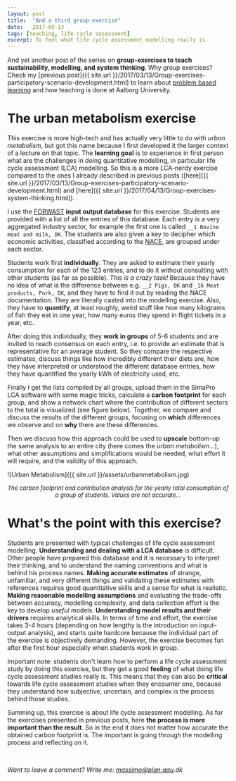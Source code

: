 ```yaml
---
layout: post
title:  "And a third group-exercise"
date:   2017-05-13
tags: [teaching, life cycle assessment]
excerpt: To feel what life cycle assessment modelling really is
---
```


And yet another post of the series on **group-exercises to teach sustainability, modelling, and system thinking**. Why group exercises? Check my [previous post]({{ site.url }}/2017/03/13/Group-exercises-participatory-scenario-development.html) to learn about [problem based learning](http://www.en.aau.dk/about-aau/aalborg-model-problem-based-learning) and how teaching is done at Aalborg University.


# The urban metabolism exercise

This exercise is more high-tech and has actually very little to do with _urban metabolism_, but got this name because I first developed it the larger context of a lecture on that topic. The **learning goal** is to experience in first person what are the challenges in doing quantitative modelling, in particular life cycle assessment (LCA) modelling. So this is a more LCA-nerdy exercise compared to the ones I already described in previous posts ([here]({{ site.url }}/2017/03/13/Group-exercises-participatory-scenario-development.html) and [here]({{ site.url }}/2017/04/13/Group-exercises-system-thinking.html)).

I use the [FORWAST](http://forwast.brgm.fr/) **input output database** for this exercise. Students are provided with a list of all the entries of this database. Each entry is a very aggregated industry sector, for example the first one is called `__1 Bovine meat and milk, DK`. The students are also given a key to decipher which economic activities, classified according to the [NACE](http://ec.europa.eu/eurostat/statistics-explained/index.php/Glossary:Statistical_classification_of_economic_activities_in_the_European_Community_(NACE)), are grouped under each sector.

Students work first **individually**. They are asked to estimate their yearly consumption for each of the 123 entries, and to do it without consulting with other students (as far as possible). _This is a crazy task!_ Because they have no idea of what is the difference between e.g. `__2 Pigs, DK` and `_16 Meat products, Pork, DK`, and they have to find it out by reading the NACE documentation. They are literally casted into the modelling exercise. Also, they have to **quantify**, at least roughly, weird stuff like how many kilograms of fish they eat in one year, how many euros they spend in flight tickets in a year, etc.

After doing this individually, they **work in groups** of 5-6 students and are invited to reach consensus on each entry, i.e. to provide an estimate that is representative for an average student. So they compare the respective estimates, discuss things like how incredibly different their diets are, how they have interpreted or understood the different database entries, how they have quantified the yearly kWh of electricity used, etc.

Finally I get the lists compiled by all groups, upload them in the SimaPro LCA software with some magic tricks, calculate a **carbon footprint** for each group, and show a network chart where the contribution of different sectors to the total is visualized (see figure below). Together, we compare and discuss the results of the different groups, focusing on **which** differences we observe and on **why** there are these differences.

Then we discuss how this approach could be used to **upscale** bottom-up the same analysis to an entire city (here comes the *urban metabolism*...), what other assumptions and simplifications would be needed, what effort it will require, and the validity of this approach.

![Urban Metabolism]({{ site.url }}/assets/urbanmetabolism.jpg)
<center><i><font size="2"> The carbon footprint and contribution analysis for the yearly total consumption of a group of students. Values are not accurate... </font></i></center>


# What's the point with this exercise?

Students are presented with typical challenges of life cycle assessment modelling. **Understanding and dealing with a LCA database** is difficult. Other people have prepared this database and it is necessary to interpret their thinking, and to understand the naming conventions and what is behind his process names. **Making accurate estimates** of strange, unfamiliar, and very different things and validating these estimates with references requires good quantitative skills and a sense for what is realistic. **Making reasonable modelling assumptions** and evaluating the trade-offs between accuracy, modelling complexity, and data collection effort is the key to develop _useful_ models. **Understanding model results and their drivers** requires analytical skills. In terms of time and effort, the exercise takes 3-4 hours (depending on how lengthy is the introduction on input-output analysis), and starts quite hardcore because the individual part of the exercise is objectively demanding. However, the exercise becomes fun after the first hour especially when students work in group.

Important note: students don't learn how to perform a life cycle assessment study by doing this exercise, but they get a good **feeling** of what doing life cycle assessment studies really is. This means that they can also be **critical** towards life cycle assessment studies when they encounter one, because they understand how subjective, uncertain, and complex is the process behind those studies.

Summing up, this exercise is about life cycle assessment modelling. As for the exercises presented in previous posts, here **the process is more important than the result**. So in the end it does not matter how accurate the obtained carbon footprint is. The important is going through the modelling process and reflecting on it.

&nbsp;

_Want to leave a comment? Write me: massimo@plan.aau.dk_
